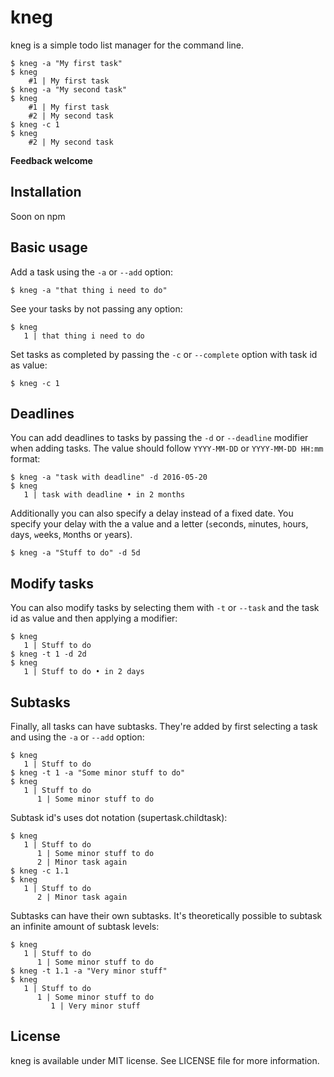 # kneg
kneg is a simple todo list manager for the command line.  

```
$ kneg -a "My first task"
$ kneg
    #1 | My first task
$ kneg -a "My second task"
$ kneg
    #1 | My first task
    #2 | My second task
$ kneg -c 1
$ kneg
    #2 | My second task
```

**Feedback welcome**

## Installation
Soon on npm

## Basic usage

Add a task using the `-a` or `--add` option:
```
$ kneg -a "that thing i need to do"
```

See your tasks by not passing any option:
```
$ kneg
   1 | that thing i need to do
```

Set tasks as completed by passing the `-c` or `--complete` option with task id as value:
```
$ kneg -c 1
```

## Deadlines
You can add deadlines to tasks by passing the `-d` or `--deadline` modifier when adding tasks. The value should follow `YYYY-MM-DD` or `YYYY-MM-DD HH:mm` format:
```
$ kneg -a "task with deadline" -d 2016-05-20
$ kneg
   1 | task with deadline • in 2 months 
```
Additionally you can also specify a delay instead of a fixed date. You specify your delay with the a value and a letter (`s`econds, `m`inutes, `h`ours, `d`ays, `w`eeks, `M`onths or `y`ears).
```
$ kneg -a "Stuff to do" -d 5d
```

## Modify tasks
You can also modify tasks by selecting them with `-t` or `--task` and the task id as value and then applying a modifier:
```
$ kneg
   1 | Stuff to do
$ kneg -t 1 -d 2d
$ kneg
   1 | Stuff to do • in 2 days
```

## Subtasks
Finally, all tasks can have subtasks. They're added by first selecting a task and using the `-a` or `--add` option:

```
$ kneg
   1 | Stuff to do
$ kneg -t 1 -a "Some minor stuff to do"
$ kneg
   1 | Stuff to do
      1 | Some minor stuff to do
```

Subtask id's uses dot notation (supertask.childtask):
```
$ kneg
   1 | Stuff to do
      1 | Some minor stuff to do
      2 | Minor task again
$ kneg -c 1.1
$ kneg
   1 | Stuff to do
      2 | Minor task again
```

Subtasks can have their own subtasks. It's theoretically possible to subtask an infinite amount of subtask levels:
```
$ kneg
   1 | Stuff to do
      1 | Some minor stuff to do
$ kneg -t 1.1 -a "Very minor stuff"
$ kneg
   1 | Stuff to do
      1 | Some minor stuff to do
         1 | Very minor stuff
```

## License
kneg is available under MIT license. See LICENSE file for more information.
